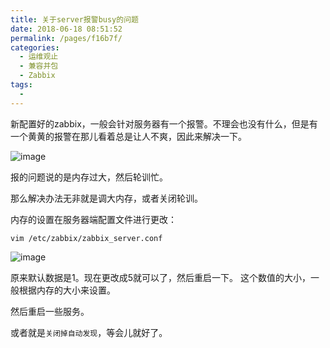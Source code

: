 ```yaml
---
title: 关于server报警busy的问题
date: 2018-06-18 08:51:52
permalink: /pages/f16b7f/
categories:
  - 运维观止
  - 兼容并包
  - Zabbix
tags:
  - 
---
```


新配置好的zabbix，一般会针对服务器有一个报警。不理会也没有什么，但是有一个黄黄的报警在那儿看着总是让人不爽，因此来解决一下。

![image](https://tva1.sinaimg.cn/large/008k1Yt0ly1grm5mhsqo2j30g6030gm9.jpg)

报的问题说的是内存过大，然后轮训忙。

那么解决办法无非就是调大内存，或者关闭轮训。

内存的设置在服务器端配置文件进行更改：

```
vim /etc/zabbix/zabbix_server.conf
```

![image](https://tvax2.sinaimg.cn/large/008k1Yt0ly1grm5mn558cj30k504uwg3.jpg)

原来默认数据是1。现在更改成5就可以了，然后重启一下。
这个数值的大小，一般根据内存的大小来设置。

然后重启一些服务。

或者就是`关闭掉自动发现`，等会儿就好了。
